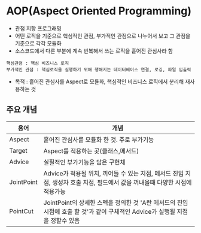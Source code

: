 # AOP(Aspect Oriented Programming)
- 관점 지향 프로그래밍
- 어떤 로직을 기준으로 핵심적인 관점, 부가적인 관점으로 나누어서 보고 그 관점을 기준으로 각각 모듈화
- 소스코드에서 다른 부분에 계속 반복해서 쓰는 로직을 흩어진 관심사라 함
```
핵심관점 : 핵심 비즈니스 로직
부가적인 관점 : 핵심로직을 실행하기 위해 행해지는 데이터베이스 연결, 로깅, 파일 입출력
```
- 목적 : 흩어진 관심사를 Aspect로 모듈화, 핵심적인 비즈니스 로직에서 분리해 재사용하는 것

## 주요 개념
|용어|개념|
|---|---|
|Aspect|흩어진 관심사를 모듈화 한 것. 주로 부가기능|
|Target|Aspect를 적용하는 곳(클래스,메서드)|
|Advice|실질적인 부가기능을 담은 구현체|
|JointPoint|Advice가 적용될 위치, 끼어들 수 있는 지점, 메서드 진입 지점, 생성자 호출 지점, 필드에서 값을 꺼내올때 다양한 시점에 적용가능|
|PointCut|JointPoint의 상세한 스펙을 정의한 것 'A란 메서드의 진입 시점에 호출 할 것'과 같이 구체적인 Advice가 실행될 지점을 정할수 있음|